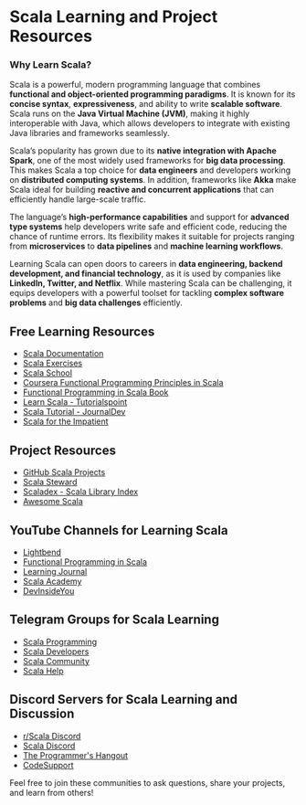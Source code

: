 # Scala Learning and Project Resources

### Why Learn Scala?

Scala is a powerful, modern programming language that combines **functional and object-oriented programming paradigms**. It is known for its **concise syntax**, **expressiveness**, and ability to write **scalable software**. Scala runs on the **Java Virtual Machine (JVM)**, making it highly interoperable with Java, which allows developers to integrate with existing Java libraries and frameworks seamlessly.

Scala’s popularity has grown due to its **native integration with Apache Spark**, one of the most widely used frameworks for **big data processing**. This makes Scala a top choice for **data engineers** and developers working on **distributed computing systems**. In addition, frameworks like **Akka** make Scala ideal for building **reactive and concurrent applications** that can efficiently handle large-scale traffic.

The language’s **high-performance capabilities** and support for **advanced type systems** help developers write safe and efficient code, reducing the chance of runtime errors. Its flexibility makes it suitable for projects ranging from **microservices** to **data pipelines** and **machine learning workflows**.

Learning Scala can open doors to careers in **data engineering, backend development, and financial technology**, as it is used by companies like **LinkedIn, Twitter, and Netflix**. While mastering Scala can be challenging, it equips developers with a powerful toolset for tackling **complex software problems** and **big data challenges** efficiently.

## Free Learning Resources
- [Scala Documentation](https://docs.scala-lang.org/)
- [Scala Exercises](https://www.scala-exercises.org/)
- [Scala School](https://twitter.github.io/scala_school/)
- [Coursera Functional Programming Principles in Scala](https://www.coursera.org/learn/progfun1)
- [Functional Programming in Scala Book](https://www.manning.com/books/functional-programming-in-scala)
- [Learn Scala - Tutorialspoint](https://www.tutorialspoint.com/scala/index.htm)
- [Scala Tutorial - JournalDev](https://www.journaldev.com/7458/scala-tutorial)
- [Scala for the Impatient](https://horstmann.com/scala/)

## Project Resources
- [GitHub Scala Projects](https://github.com/topics/scala)
- [Scala Steward](https://scala-steward.org/)
- [Scaladex - Scala Library Index](https://index.scala-lang.org/)
- [Awesome Scala](https://github.com/lauris/awesome-scala)

## YouTube Channels for Learning Scala
- [Lightbend](https://www.youtube.com/c/LightbendVideos)
- [Functional Programming in Scala](https://www.youtube.com/channel/UCwFA3Osx7hHtfwQ4XrFJcMg)
- [Learning Journal](https://www.youtube.com/channel/UCvixLlJ-gGpx1pMTSQtQ8rA)
- [Scala Academy](https://www.youtube.com/channel/UC4dG8hFJJHBldqQJDFCIQQg)
- [DevInsideYou](https://www.youtube.com/channel/UCS1CA3WWUpZv1LlJce3XAdQ)

## Telegram Groups for Scala Learning
- [Scala Programming](https://t.me/scalaprogramming)
- [Scala Developers](https://t.me/scala_dev)
- [Scala Community](https://t.me/scalacommunity)
- [Scala Help](https://t.me/scalahelp)

## Discord Servers for Scala Learning and Discussion
- [r/Scala Discord](https://discord.gg/scala)
- [Scala Discord](https://discord.gg/6szR6mM)
- [The Programmer's Hangout](https://discord.gg/programming)
- [CodeSupport](https://discord.gg/CodeSupport)

Feel free to join these communities to ask questions, share your projects, and learn from others!
